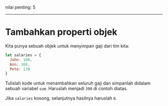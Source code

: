 nilai penting: 5

---

# Tambahkan properti objek

Kita punya sebuah objek untuk menyimpan gaji dari tim kita:

```js
let salaries = {
  John: 100,
  Ann: 160,
  Pete: 130
}
```

Tulislah kode untuk menambahkan seluruh gaji dan simpanlah didalam sebuah variabel `sum`. Haruslah menjadi `390` di contoh diatas.

Jika `salaries` kosong, selanjutnya hasilnya haruslah `0`.